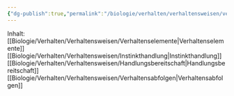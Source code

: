 ```yaml
---
{"dg-publish":true,"permalink":"/biologie/verhalten/verhaltensweisen/verhaltensweisen/"}
---
```


Inhalt:
[[Biologie/Verhalten/Verhaltensweisen/Verhaltenselemente\|Verhaltenselemente]]
[[Biologie/Verhalten/Verhaltensweisen/Instinkthandlung\|Instinkthandlung]]
[[Biologie/Verhalten/Verhaltensweisen/Handlungsbereitschaft\|Handlungsbereitschaft]]
[[Biologie/Verhalten/Verhaltensweisen/Verhaltensabfolgen\|Verhaltensabfolgen]]
